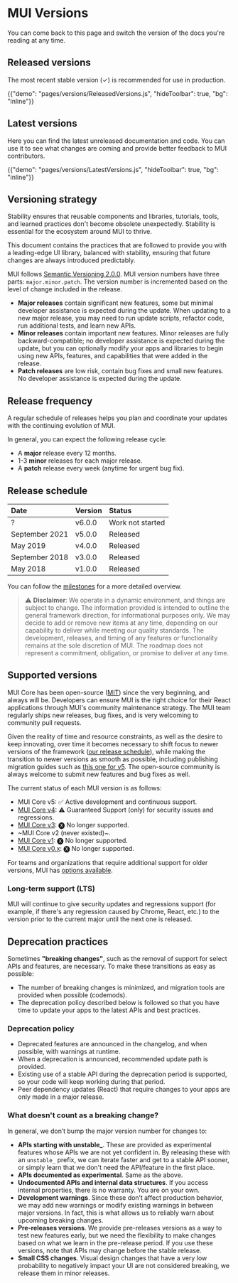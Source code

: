 # MUI Versions

<p class="description">You can come back to this page and switch the version of the docs you're reading at any time.</p>

## Released versions

The most recent stable version (✓) is recommended for use in production.

{{"demo": "pages/versions/ReleasedVersions.js", "hideToolbar": true, "bg": "inline"}}

## Latest versions

Here you can find the latest unreleased documentation and code.
You can use it to see what changes are coming and provide better feedback to MUI contributors.

{{"demo": "pages/versions/LatestVersions.js", "hideToolbar": true, "bg": "inline"}}

## Versioning strategy

Stability ensures that reusable components and libraries, tutorials, tools, and learned practices don't become obsolete unexpectedly.
Stability is essential for the ecosystem around MUI to thrive.

This document contains the practices that are followed to provide you with a leading-edge UI library, balanced with stability, ensuring that future changes are always introduced predictably.

MUI follows [Semantic Versioning 2.0.0](https://semver.org/).
MUI version numbers have three parts: `major.minor.patch`.
The version number is incremented based on the level of change included in the release.

- **Major releases** contain significant new features, some but minimal developer assistance is expected during the update.
  When updating to a new major release, you may need to run update scripts, refactor code, run additional tests, and learn new APIs.
- **Minor releases** contain important new features.
  Minor releases are fully backward-compatible; no developer assistance is expected during the update, but you can optionally modify your apps and libraries to begin using new APIs, features, and capabilities that were added in the release.
- **Patch releases** are low risk, contain bug fixes and small new features.
  No developer assistance is expected during the update.

## Release frequency

A regular schedule of releases helps you plan and coordinate your updates with the continuing evolution of MUI.

In general, you can expect the following release cycle:

- A **major** release every 12 months.
- 1-3 **minor** releases for each major release.
- A **patch** release every week (anytime for urgent bug fix).

## Release schedule

| Date           | Version | Status           |
| :------------- | :------ | :--------------- |
| ?              | v6.0.0  | Work not started |
| September 2021 | v5.0.0  | Released         |
| May 2019       | v4.0.0  | Released         |
| September 2018 | v3.0.0  | Released         |
| May 2018       | v1.0.0  | Released         |

You can follow the [milestones](https://github.com/mui/material-ui/milestones) for a more detailed overview.

> ⚠️ **Disclaimer**: We operate in a dynamic environment, and things are subject to change. The information provided is intended to outline the general framework direction, for informational purposes only. We may decide to add or remove new items at any time, depending on our capability to deliver while meeting our quality standards. The development, releases, and timing of any features or functionality remains at the sole discretion of MUI. The roadmap does not represent a commitment, obligation, or promise to deliver at any time.

## Supported versions

MUI Core has been open-source ([MIT](https://tldrlegal.com/license/mit-license)) since the very beginning, and always will be.
Developers can ensure MUI is the right choice for their React applications through MUI's community maintenance strategy.
The MUI team regularly ships new releases, bug fixes, and is very welcoming to community pull requests.

Given the reality of time and resource constraints, as well as the desire to keep innovating, over time it becomes necessary to shift focus to newer versions of the framework ([our release schedule](#release-frequency)), while making the transition to newer versions as smooth as possible, including publishing migration guides such as [this one for v5](/material-ui/guides/migration-v4/).
The open-source community is always welcome to submit new features and bug fixes as well.

The current status of each MUI version is as follows:

- MUI Core v5: ✅ Active development and continuous support.
- [MUI Core v4](https://v4.mui.com/): ⚠️ Guaranteed Support (only) for security issues and regressions.
- [MUI Core v3](https://v3.mui.com/): 🅧 No longer supported.
- ~MUI Core v2 (never existed)~.
- [MUI Core v1](https://v1.mui.com/): 🅧 No longer supported.
- [MUI Core v0.x](https://v0.mui.com/#/): 🅧 No longer supported.

For teams and organizations that require additional support for older versions, MUI has [options available](/material-ui/getting-started/support/#professional-support-premium).

### Long-term support (LTS)

MUI will continue to give security updates and regressions support (for example, if there's any regression caused by Chrome, React, etc.) to the version prior to the current major until the next one is released.

## Deprecation practices

Sometimes **"breaking changes"**, such as the removal of support for select APIs and features, are necessary.
To make these transitions as easy as possible:

- The number of breaking changes is minimized, and migration tools are provided when possible (codemods).
- The deprecation policy described below is followed so that you have time to update your apps to the latest APIs and best practices.

### Deprecation policy

- Deprecated features are announced in the changelog, and when possible, with warnings at runtime.
- When a deprecation is announced, recommended update path is provided.
- Existing use of a stable API during the deprecation period is supported, so your code will keep working during that period.
- Peer dependency updates (React) that require changes to your apps are only made in a major release.

### What doesn't count as a breaking change?

In general, we don’t bump the major version number for changes to:

- **APIs starting with unstable\_**. These are provided as experimental features whose APIs we are not yet confident in.
  By releasing these with an `unstable_` prefix, we can iterate faster and get to a stable API sooner, or simply learn that we don't need the API/feature in the first place.
- **APIs documented as experimental**. Same as the above.
- **Undocumented APIs and internal data structures**. If you access internal properties, there is no warranty. You are on your own.
- **Development warnings**. Since these don’t affect production behavior, we may add new warnings or modify existing warnings in between major versions.
  In fact, this is what allows us to reliably warn about upcoming breaking changes.
- **Pre-releases versions**. We provide pre-releases versions as a way to test new features early, but we need the flexibility to make changes based on what we learn in the pre-release period.
  If you use these versions, note that APIs may change before the stable release.
- **Small CSS changes**. Visual design changes that have a very low probability to negatively impact your UI are not considered breaking, we release them in minor releases.
